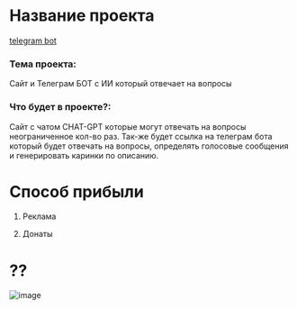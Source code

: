 # Название проекта 
[telegram bot](https://t.me/questionandansweairbot)
### Тема проекта:
Сайт и Телеграм БОТ с ИИ который отвечает на вопросы

### Что будет в проекте?:
Сайт с чатом CHAT-GPT которые могут отвечать на вопросы неограниченное кол-во раз.
Так-же будет ссылка на телеграм бота который будет отвечать на вопросы, определять голосовые сообщения и генерировать каринки по описанию.

# Способ прибыли

1. Реклама

2. Донаты 

# ??

![image](https://github.com/user-attachments/assets/b015ff01-5c67-4233-9c94-bc85f46fd9d1)
